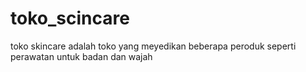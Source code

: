 # toko_scincare
toko skincare adalah toko yang meyedikan beberapa peroduk seperti perawatan untuk badan dan wajah 
